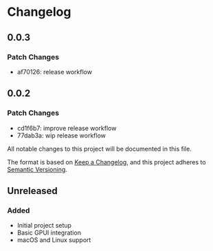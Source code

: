 # Changelog

## 0.0.3

### Patch Changes

- af70126: release workflow

## 0.0.2

### Patch Changes

- cd1f6b7: improve release workflow
- 77dab3a: wip release workflow

All notable changes to this project will be documented in this file.

The format is based on [Keep a Changelog](https://keepachangelog.com/en/1.0.0/),
and this project adheres to [Semantic Versioning](https://semver.org/spec/v2.0.0.html).

## Unreleased

### Added

- Initial project setup
- Basic GPUI integration
- macOS and Linux support
